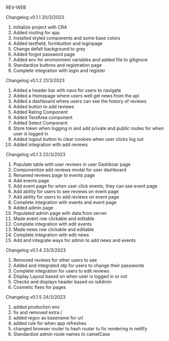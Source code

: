 REV-WEB

Changelog v0.1.1 20/3/2023

1. Initialize project with CRA
2. Added routing for app
3. Installed styled components and some base colors
4. Added textfield, formbutton and loginpage
5. Change defalt background to grey
6. Added forgot password page
7. Added env for environment variables and added file to gitignore
8. Standardize buttons and registration page
9. Complete integration with login and register

Changelog v0.1.2 21/3/2023

1. Added a header bar with navs for users to navigate
2. Added a Homepage where users well get news from the api
3. Added a dashboard where users can see the history of reviews
4. Added button to add reviews
5. Added Rating Component
6. Added TextArea component
7. Added Select Component
8. Store token when logging in and add private and public routes for when user is logged in
9. Added logout button to clear cookies when user clicks log out
10. Added integration with add reviews

Changelog v0.1.3 22/3/2023

1. Populate table with user reviews in user Dashboar page
2. Componentize add reviews modal for user dashboard
3. Renamed reviews page to events page
4. Add events page
5. Add event page for when user click events, they can see event page
6. Add ability for users to see reviews on event page
7. Add ability for users to add reviews on event page
8. Complete integration with events and event page
9. Added admin page
10. Populated admin page with data from server
11. Made event row clickable and editable
12. Complete integration with edit events
13. Made news row clickable and editable
14. Complete integration with edit news
15. Add and integrate ways for admin to add news and events

Changelog v0.1.4 23/3/2023

1. Removed reviews for other users to see
2. Added and integrated otp for users to change their passwords
3. Complete integration for users to edit reviews
4. Display Layout based on when user is logged in or not
5. Checks and displays header based on isAdmin
6. Cosmetic fixes for pages

Changelog v0.1.5 24/3/2023

1. added production env
2. fix and removed extra /
3. added regov as basename for url
4. added rule for when app refreshes
5. changed browser router to hash router to fix rendering in netlify
6. Standardize admin route names to camelCase
